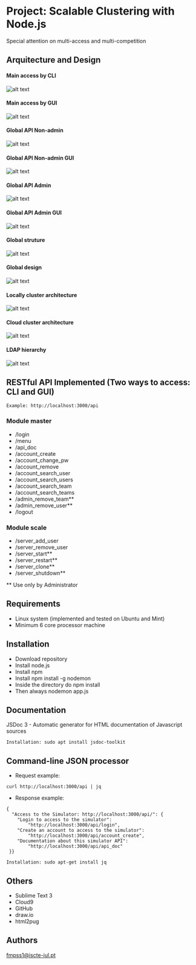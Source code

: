 
# Project: Scalable Clustering with Node.js

Special attention on multi-access and multi-competition


## Arquitecture and Design

#### Main access by CLI
![alt text](images/01.main_access_by_cli.png "Main access by CLI")
#### Main access by GUI
![alt text](images/01.main_access_by_gui.png "Main access by GUI")
#### Global API Non-admin
![alt text](images/02.global_api_non-admin.png "Global API non-admin")
#### Global API Non-admin GUI
![alt text](images/02.1.global_api_non-admin.png "Global API non-admin GUI")
#### Global API Admin
![alt text](images/03.global_api_admin.png "Global API admin")
#### Global API Admin GUI
![alt text](images/03.1.global_api_admin.png "Global API admin GUI")
#### Global struture
![alt text](images/04.global_struture.png "Global struture")
#### Global design
![alt text](images/05.global_design.png "Global design")
#### Locally cluster architecture
![alt text](images/06.locally_cluster_architecture.png "Locally cluster architecture")
#### Cloud cluster architecture
![alt text](images/06.cloud_cluster_architecture.png "Cloud cluster architecture")
#### LDAP hierarchy
![alt text](images/07.LDAP_hierarchy.png "LDAP hierarchy")

## RESTful API Implemented (Two ways to access: CLI and GUI)
```
Example: http://localhost:3000/api
```

### Module master
* /login
* /menu
* /api_doc
* /account_create
* /account_change_pw
* /account_remove
* /account_search_user
* /account_search_users
* /account_search_team
* /account_search_teams
* /admin_remove_team**
* /admin_remove_user**
* /logout

### Module scale
* /server_add_user
* /server_remove_user
* /server_start**
* /server_restart**
* /server_clone**
* /server_shutdown**

** Use only by Administrator



## Requirements
* Linux system (implemented and tested on Ubuntu and Mint)
* Minimum 6 core processor machine


## Installation
* Download repository
* Install node.js
* Install npm
* Install npm install -g nodemon
* Inside the directory do npm install
* Then always nodemon app.js


## Documentation
JSDoc 3 - Automatic generator for HTML documentation of Javascript sources

```
Installation: sudo apt install jsdoc-toolkit
```

## Command-line JSON processor
* Request example:
```
curl http://localhost:3000/api | jq
```
* Response example:
```
{
  "Access to the Simulator: http://localhost:3000/api/": {
    "Login to access to the simulator": 
    	"http://localhost:3000/api/login",
    "Create an account to access to the simulator":
    	"http://localhost:3000/api/account_create",
    "Documentation about this simulator API":
    	"http://localhost:3000/api/api_doc"
 }}
```

```
Installation: sudo apt-get install jq
```

## Others
* Sublime Text 3
* Cloud9
* GitHub
* draw.io
* html2pug


## Authors
fmpss1@iscte-iul.pt
